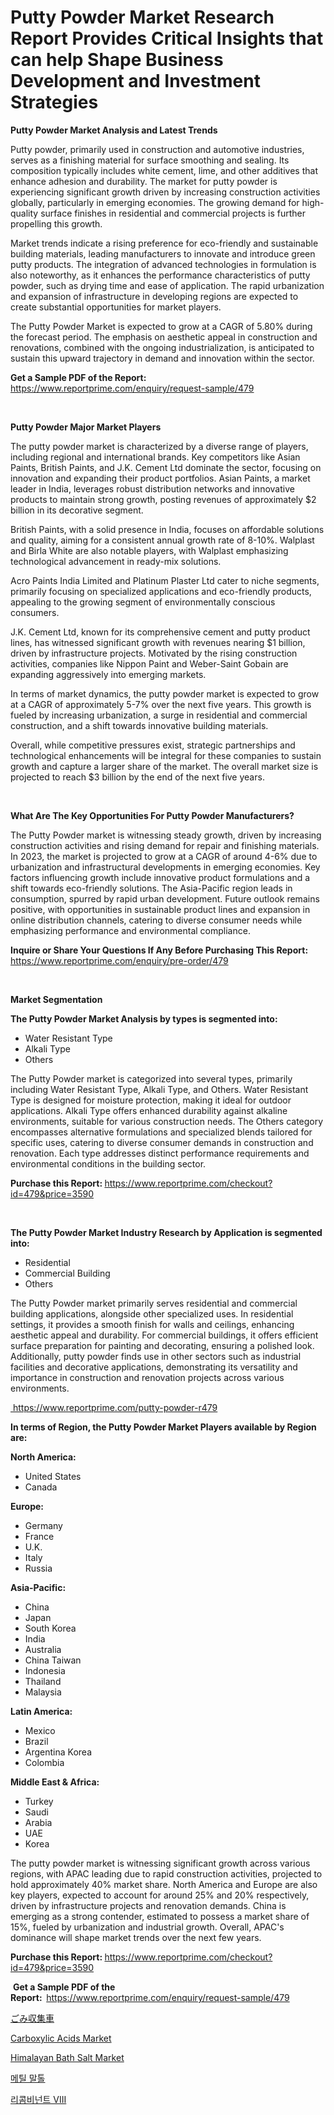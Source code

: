 <p><h1>Putty Powder Market Research Report Provides Critical Insights that can help Shape Business Development and Investment Strategies</h1></p><p><strong>Putty Powder Market Analysis and Latest Trends</strong></p>
<p><p>Putty powder, primarily used in construction and automotive industries, serves as a finishing material for surface smoothing and sealing. Its composition typically includes white cement, lime, and other additives that enhance adhesion and durability. The market for putty powder is experiencing significant growth driven by increasing construction activities globally, particularly in emerging economies. The growing demand for high-quality surface finishes in residential and commercial projects is further propelling this growth.</p><p>Market trends indicate a rising preference for eco-friendly and sustainable building materials, leading manufacturers to innovate and introduce green putty products. The integration of advanced technologies in formulation is also noteworthy, as it enhances the performance characteristics of putty powder, such as drying time and ease of application. The rapid urbanization and expansion of infrastructure in developing regions are expected to create substantial opportunities for market players.</p><p>The Putty Powder Market is expected to grow at a CAGR of 5.80% during the forecast period. The emphasis on aesthetic appeal in construction and renovations, combined with the ongoing industrialization, is anticipated to sustain this upward trajectory in demand and innovation within the sector.</p></p>
<p><strong>Get a Sample PDF of the Report:&nbsp;</strong> <a href="https://www.reportprime.com/enquiry/request-sample/479">https://www.reportprime.com/enquiry/request-sample/479</a></p>
<p>&nbsp;</p>
<p><strong>Putty Powder Major Market Players</strong></p>
<p><p>The putty powder market is characterized by a diverse range of players, including regional and international brands. Key competitors like Asian Paints, British Paints, and J.K. Cement Ltd dominate the sector, focusing on innovation and expanding their product portfolios. Asian Paints, a market leader in India, leverages robust distribution networks and innovative products to maintain strong growth, posting revenues of approximately $2 billion in its decorative segment. </p><p>British Paints, with a solid presence in India, focuses on affordable solutions and quality, aiming for a consistent annual growth rate of 8-10%. Walplast and Birla White are also notable players, with Walplast emphasizing technological advancement in ready-mix solutions.</p><p>Acro Paints India Limited and Platinum Plaster Ltd cater to niche segments, primarily focusing on specialized applications and eco-friendly products, appealing to the growing segment of environmentally conscious consumers. </p><p>J.K. Cement Ltd, known for its comprehensive cement and putty product lines, has witnessed significant growth with revenues nearing $1 billion, driven by infrastructure projects. Motivated by the rising construction activities, companies like Nippon Paint and Weber-Saint Gobain are expanding aggressively into emerging markets.</p><p>In terms of market dynamics, the putty powder market is expected to grow at a CAGR of approximately 5-7% over the next five years. This growth is fueled by increasing urbanization, a surge in residential and commercial construction, and a shift towards innovative building materials. </p><p>Overall, while competitive pressures exist, strategic partnerships and technological enhancements will be integral for these companies to sustain growth and capture a larger share of the market. The overall market size is projected to reach $3 billion by the end of the next five years.</p></p>
<p>&nbsp;</p>
<p><strong>What Are The Key Opportunities For Putty Powder Manufacturers?</strong></p>
<p><p>The Putty Powder market is witnessing steady growth, driven by increasing construction activities and rising demand for repair and finishing materials. In 2023, the market is projected to grow at a CAGR of around 4-6% due to urbanization and infrastructural developments in emerging economies. Key factors influencing growth include innovative product formulations and a shift towards eco-friendly solutions. The Asia-Pacific region leads in consumption, spurred by rapid urban development. Future outlook remains positive, with opportunities in sustainable product lines and expansion in online distribution channels, catering to diverse consumer needs while emphasizing performance and environmental compliance.</p></p>
<p><strong>Inquire or Share Your Questions If Any Before Purchasing This Report:</strong> <a href="https://www.reportprime.com/enquiry/pre-order/479">https://www.reportprime.com/enquiry/pre-order/479</a></p>
<p>&nbsp;</p>
<p><strong>Market Segmentation</strong></p>
<p><strong>The Putty Powder Market Analysis by types is segmented into:</strong></p>
<p><ul><li>Water Resistant Type</li><li>Alkali Type</li><li>Others</li></ul></p>
<p><p>The Putty Powder market is categorized into several types, primarily including Water Resistant Type, Alkali Type, and Others. Water Resistant Type is designed for moisture protection, making it ideal for outdoor applications. Alkali Type offers enhanced durability against alkaline environments, suitable for various construction needs. The Others category encompasses alternative formulations and specialized blends tailored for specific uses, catering to diverse consumer demands in construction and renovation. Each type addresses distinct performance requirements and environmental conditions in the building sector.</p></p>
<p><strong>Purchase this Report:&nbsp;</strong><a href="https://www.reportprime.com/checkout?id=479&price=3590">https://www.reportprime.com/checkout?id=479&price=3590</a></p>
<p>&nbsp;</p>
<p><strong>The Putty Powder Market Industry Research by Application is segmented into:</strong></p>
<p><ul><li>Residential</li><li>Commercial Building</li><li>Others</li></ul></p>
<p><p>The Putty Powder market primarily serves residential and commercial building applications, alongside other specialized uses. In residential settings, it provides a smooth finish for walls and ceilings, enhancing aesthetic appeal and durability. For commercial buildings, it offers efficient surface preparation for painting and decorating, ensuring a polished look. Additionally, putty powder finds use in other sectors such as industrial facilities and decorative applications, demonstrating its versatility and importance in construction and renovation projects across various environments.</p></p>
<p><a href="https://www.reportprime.com/putty-powder-r479">&nbsp;https://www.reportprime.com/putty-powder-r479</a></p>
<p><strong>In terms of Region, the Putty Powder Market Players available by Region are:</strong></p>
<p>
    <p> <strong> North America: </strong>
        <ul>
            <li>United States</li>
            <li>Canada</li>
        </ul>
        </p> 
    <p> <strong> Europe: </strong>
        <ul>
            <li>Germany</li>
            <li>France</li>
            <li>U.K.</li>
            <li>Italy</li>
            <li>Russia</li>
        </ul>
        </p> 
    <p> <strong> Asia-Pacific: </strong>
        <ul>
            <li>China</li>
            <li>Japan</li>
            <li>South Korea</li>
            <li>India</li>
            <li>Australia</li>
            <li>China Taiwan</li>
            <li>Indonesia</li>
            <li>Thailand</li>
            <li>Malaysia</li>
        </ul>
        </p> 
    <p> <strong> Latin America: </strong>
        <ul>
            <li>Mexico</li>
            <li>Brazil</li>
            <li>Argentina Korea</li>
            <li>Colombia</li>
        </ul>
        </p> 
    <p> <strong> Middle East & Africa: </strong>
        <ul>
            <li>Turkey</li>
            <li>Saudi</li>
            <li>Arabia</li>
            <li>UAE</li>
            <li>Korea</li>
        </ul>
    </p>
    </p>
<p><p>The putty powder market is witnessing significant growth across various regions, with APAC leading due to rapid construction activities, projected to hold approximately 40% market share. North America and Europe are also key players, expected to account for around 25% and 20% respectively, driven by infrastructure projects and renovation demands. China is emerging as a strong contender, estimated to possess a market share of 15%, fueled by urbanization and industrial growth. Overall, APAC's dominance will shape market trends over the next few years.</p></p>
<p><strong>Purchase this Report: </strong><a href="https://www.reportprime.com/checkout?id=479&price=3590">https://www.reportprime.com/checkout?id=479&price=3590</a></p>
<p>&nbsp;<strong>Get a Sample PDF of the Report:&nbsp;&nbsp;</strong><a href="https://www.reportprime.com/enquiry/request-sample/479">https://www.reportprime.com/enquiry/request-sample/479</a></p>
<p><strong></strong></p>
<p><p><a href="https://medium.com/@lindakreitz2023/%E3%82%B4%E3%83%9F%E5%8F%8E%E9%9B%86%E8%BB%8A%E5%B8%82%E5%A0%B4%E3%81%AF%E3%81%A9%E3%81%AE%E3%82%88%E3%81%86%E3%81%AB%E9%80%B2%E5%8C%96%E3%81%99%E3%82%8B%E3%81%AE%E3%81%8B-2024%E5%B9%B4%E3%81%8B%E3%82%892031%E5%B9%B4%E3%81%BE%E3%81%A7%E3%81%AE%E4%B8%BB%E8%A6%81%E3%81%AA%E5%B8%82%E5%A0%B4%E3%83%88%E3%83%AC%E3%83%B3%E3%83%89%E3%81%A8%E5%9C%B0%E5%9F%9F%E5%8B%95%E5%90%91-df70f09bda9f">ごみ収集車</a></p><p><a href="https://www.linkedin.com/pulse/global-carboxylic-acids-market-landscape-future-trends-strategic-xqmhe?trackingId=ALDjgrJPRxqODxjndMCOow%3D%3D">Carboxylic Acids Market</a></p><p><a href="https://medium.com/@v8581137/himalayan-bath-salt-market-trends-and-strategic-market-insights-2024-2031-cdedb956d4ba">Himalayan Bath Salt Market</a></p><p><a href="https://medium.com/@wallacecumfgmings567556/%EB%A9%94%ED%8B%B8-%EB%A7%90%ED%86%A8-%EC%8B%9C%EC%9E%A5-%EB%8F%99%ED%96%A5-%EB%B0%8F-%EC%8B%9C%EC%9E%A5-%EC%84%B1%EC%9E%A5-%EC%A0%84%EB%A7%9D-2024-2031-eaa692f4a4f7">메틸 말톨</a></p><p><a href="https://medium.com/@wallacecumfgmings567556/%EC%9E%AC%EC%A1%B0%ED%95%A9-fviii-%EC%8B%9C%EC%9E%A5-%EC%A0%84%EB%A7%9D-%EC%8B%9C%EC%9E%A5-%EB%8F%99%ED%96%A5-%EB%B0%8F-%EC%98%81%ED%96%A5-%EB%B6%84%EC%84%9D-2024-2031-44ff3b7d388d">리콤비넌트 VIII</a></p></p>